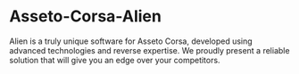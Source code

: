 # Asseto-Corsa-Alien
Alien is a truly unique software for Asseto Corsa, developed using advanced technologies and reverse expertise. We proudly present a reliable solution that will give you an edge over your competitors.
